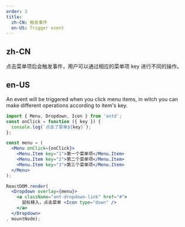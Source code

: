 ```yaml
---
order: 3
title:
  zh-CN: 触发事件
  en-US: Trigger event
---
```


## zh-CN

点击菜单项后会触发事件，用户可以通过相应的菜单项 key 进行不同的操作。

## en-US

An event will be triggered when you click menu items, in witch you can make different operations according to item's key.

````jsx
import { Menu, Dropdown, Icon } from 'antd';
const onClick = function ({ key }) {
  console.log(`点击了菜单${key}`);
};

const menu = (
  <Menu onClick={onClick}>
    <Menu.Item key="1">第一个菜单项</Menu.Item>
    <Menu.Item key="2">第二个菜单项</Menu.Item>
    <Menu.Item key="3">第三个菜单项</Menu.Item>
  </Menu>
);

ReactDOM.render(
  <Dropdown overlay={menu}>
    <a className="ant-dropdown-link" href="#">
      鼠标移入，点击菜单 <Icon type="down" />
    </a>
  </Dropdown>
, mountNode);
````

